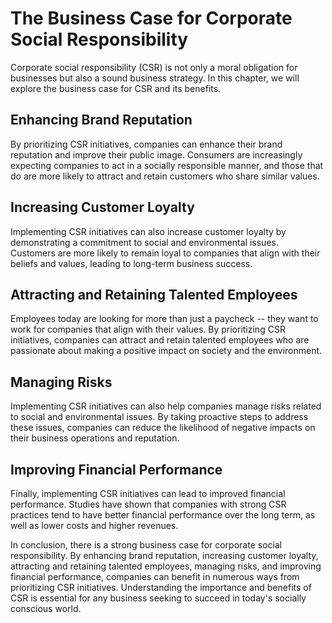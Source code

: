 The Business Case for Corporate Social Responsibility
==========================================================================================================

Corporate social responsibility (CSR) is not only a moral obligation for businesses but also a sound business strategy. In this chapter, we will explore the business case for CSR and its benefits.

Enhancing Brand Reputation
--------------------------

By prioritizing CSR initiatives, companies can enhance their brand reputation and improve their public image. Consumers are increasingly expecting companies to act in a socially responsible manner, and those that do are more likely to attract and retain customers who share similar values.

Increasing Customer Loyalty
---------------------------

Implementing CSR initiatives can also increase customer loyalty by demonstrating a commitment to social and environmental issues. Customers are more likely to remain loyal to companies that align with their beliefs and values, leading to long-term business success.

Attracting and Retaining Talented Employees
-------------------------------------------

Employees today are looking for more than just a paycheck -- they want to work for companies that align with their values. By prioritizing CSR initiatives, companies can attract and retain talented employees who are passionate about making a positive impact on society and the environment.

Managing Risks
--------------

Implementing CSR initiatives can also help companies manage risks related to social and environmental issues. By taking proactive steps to address these issues, companies can reduce the likelihood of negative impacts on their business operations and reputation.

Improving Financial Performance
-------------------------------

Finally, implementing CSR initiatives can lead to improved financial performance. Studies have shown that companies with strong CSR practices tend to have better financial performance over the long term, as well as lower costs and higher revenues.

In conclusion, there is a strong business case for corporate social responsibility. By enhancing brand reputation, increasing customer loyalty, attracting and retaining talented employees, managing risks, and improving financial performance, companies can benefit in numerous ways from prioritizing CSR initiatives. Understanding the importance and benefits of CSR is essential for any business seeking to succeed in today's socially conscious world.
